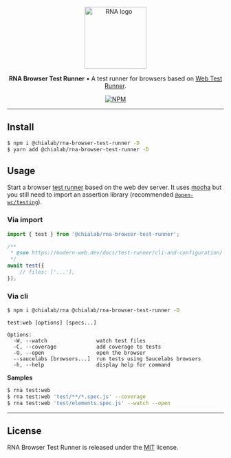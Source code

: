 <p align="center">
    <a href="https://www.chialab.io/p/rna">
        <img alt="RNA logo" width="144" height="144" src="https://raw.githack.com/chialab/rna/main/logo.svg" />
    </a>
</p>

<p align="center">
    <strong>RNA Browser Test Runner</strong> • A test runner for browsers based on <a href="https://modern-web.dev/docs/test-runner/overview/">Web Test Runner</a>.
</p>

<p align="center">
    <a href="https://www.npmjs.com/package/@chialab/rna-browser-test-runner"><img alt="NPM" src="https://img.shields.io/npm/v/@chialab/rna-browser-test-runner.svg?style=flat-square"></a>
</p>

---

## Install

```sh
$ npm i @chialab/rna-browser-test-runner -D
$ yarn add @chialab/rna-browser-test-runner -D
```

## Usage

Start a browser [test runner](https://modern-web.dev/docs/test-runner/overview/) based on the web dev server. It uses [mocha](https://mochajs.org/) but you still need to import an assertion library (recommended [`@open-wc/testing`](https://open-wc.org/docs/testing/testing-package/)).

### Via import

```js
import { test } from '@chialab/rna-browser-test-runner';

/**
 * @see https://modern-web.dev/docs/test-runner/cli-and-configuration/
 */
await test({
    // files: ['...'],
});
```

### Via cli

```sh
$ npm i @chialab/rna @chialab/rna-browser-test-runner -D
```

```
test:web [options] [specs...]

Options:
  -W, --watch                watch test files
  -C, --coverage             add coverage to tests
  -O, --open                 open the browser
  --saucelabs [browsers...]  run tests using Saucelabs browsers
  -h, --help                 display help for command
```

**Samples**

```sh
$ rna test:web
$ rna test:web 'test/**/*.spec.js' --coverage
$ rna test:web 'test/elements.spec.js' --watch --open
```

---

## License

RNA Browser Test Runner is released under the [MIT](https://github.com/chialab/rna/blob/master/packages/rna-browser-test-runner/LICENSE) license.
